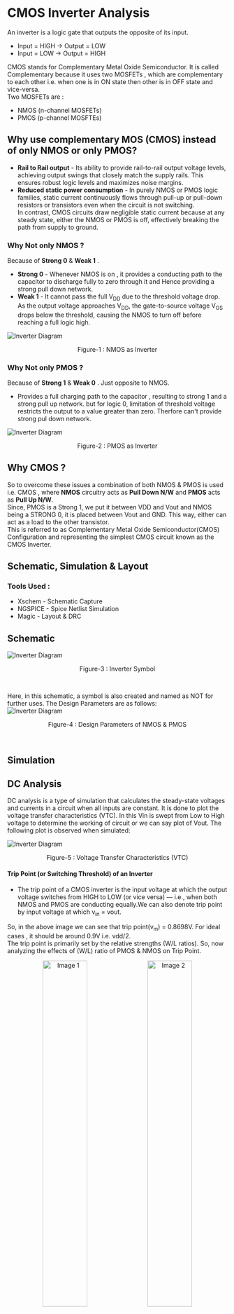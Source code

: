 # CMOS Inverter Analysis
An inverter is a logic gate that outputs the opposite of its input.  
- Input = HIGH → Output = LOW
- Input = LOW → Output  = HIGH

CMOS stands for Complementary Metal Oxide Semiconductor. It is called Complementary because it uses two MOSFETs , which are complementary to each other i.e. when one is in ON state then other is in OFF state and vice-versa.  
Two MOSFETs are :  
- NMOS (n-channel MOSFETs)
- PMOS (p-channel MOSFTEs)

## Why use complementary MOS (CMOS) instead of only NMOS or only PMOS?  
- **Rail to Rail output** - Its ability to provide rail-to-rail output voltage levels, achieving output swings that closely match the supply rails. This ensures robust logic levels and maximizes noise margins.
- **Reduced static power consumption** - In purely NMOS or PMOS logic families, static current continuously flows through pull-up or pull-down resistors or transistors even when the circuit is not switching.  
In contrast, CMOS circuits draw negligible static current because at any steady state, either the NMOS or PMOS is off, effectively breaking the path from supply to ground.

### Why Not only NMOS ?  
Because of **Strong 0** & **Weak 1** .  
- **Strong 0** - Whenever NMOS is on , it provides a conducting path to the capacitor to discharge fully to zero through it and Hence providing a strong pull down network.  
- **Weak 1** - It cannot pass the full V<sub>DD</sub> due to the threshold voltage drop. As the output voltage approaches V<sub>DD</sub>, the gate-to-source voltage V<sub>GS</sub> drops below the threshold, causing the NMOS to turn off before reaching a full logic high.

![Inverter Diagram](images/NMOS_as_inv.png)
<p align="center">
  Figure-1 : NMOS as Inverter
</p>

### Why Not only PMOS ?  
Because of **Strong 1** & **Weak 0** . 
Just opposite to NMOS. 
- Provides a full charging path to the capacitor , resulting to strong 1 and a strong pull up network. but for logic 0, limitation of threshold voltage restricts the output to a value greater than zero. Therfore can't provide strong pul down network.

![Inverter Diagram](images/PMOS_as_inv.png)
<p align="center">
  Figure-2 : PMOS as Inverter
</p>  

## Why CMOS ?
So to overcome these issues a combination of both NMOS & PMOS is used i.e. CMOS , where **NMOS** circuitry acts as **Pull Down N/W** and **PMOS** acts as **Pull Up N/W**.  
Since, PMOS is a Strong 1, we put it between VDD and Vout and NMOS being a STRONG 0, it is placed between Vout and GND. This way, either can act as a load to the other transistor.  
This is referred to as Complementary Metal Oxide Semiconductor(CMOS) Configuration and representing the simplest CMOS circuit known as the CMOS Inverter.

## Schematic, Simulation & Layout
### Tools Used : 
- Xschem - Schematic Capture
- NGSPICE - Spice Netlist Simulation
- Magic - Layout & DRC

## **Schematic** 
![Inverter Diagram](images/INV_Sch_sym.png)
<p align="center">
  Figure-3 : Inverter Symbol 
</p><br>

Here, in this schematic, a symbol is also created and named as NOT for further uses. The Design Parameters are as follows:  
![Inverter Diagram](images/Design_para.png)
<p align="center">
  Figure-4 : Design Parameters of NMOS & PMOS
</p><br>  

## **Simulation**
## DC Analysis  
DC analysis is a type of simulation that calculates the steady-state voltages and currents in a circuit when all inputs are constant.
It is done to plot the voltage transfer characteristics (VTC). In this Vin is swept from Low to High voltage to determine the working of circuit or we can say plot of Vout. The following plot is observed when simulated:

![Inverter Diagram](images/VTC.png)
<p align="center">
  Figure-5 : Voltage Transfer Characteristics (VTC) 
</p>    


#### **Trip Point (or Switching Threshold) of an Inverter**  
- The trip point of a CMOS inverter is the input voltage at which the output voltage switches from HIGH to LOW (or vice versa) — i.e., when both NMOS and PMOS are conducting equally.We can also denote trip point by input voltage at which v<sub>in</sub> = vout.
  
So, in the above image we can see that trip point(v<sub>m</sub>) = 0.8698V. For ideal cases , it should be around 0.9V i.e. vdd/2.  
The trip point is primarily set by the relative strengths (W/L ratios). So, now analyzing the effects of (W/L) ratio of PMOS & NMOS on Trip Point.  

<p align="center">
  <img src="images/tp_ratio3.png" alt="Image 1" width="45%" style="margin-right: 10px;"/>
  <img src="images/tp_ratio4.png" alt="Image 2" width="45%"/>
</p>  
<p align="center">
  Figure-6(a) : w<sub>p</sub>/w<sub>n</sub> , vm=0.8930V   &    Figure 6(b) : w<sub>p</sub>/w<sub>n</sub> = 4 , vm=0.905
</p>  

So , we can say that as PMOS gets stronger (or w<sub>p</sub>/w<sub>n</sub> increases) then trip point move towards its ideal value i.e. vdd/2 .  

### Noise Margin Analysis
It is the margin (or range) for the noise to cause a fluctuation in input but there is no change in the output.  
Terms related to Noise margin:
- V<sub>IL</sub> - Maximum input voltage that can be considered as logic LOW (0).
- V<sub>IH</sub> - Minimum input voltage that can be considered as logic HIGH (1).
- V<sub>OH</sub> - Minimum voltage the inverter outputs when trying to represent logic HIGH (1).
- V<sub>OL</sub> - Maximum voltage the inverter outputs when trying to represent logic LOW (0).  

![Inverter Diagram](images/noise_margin.png)
<p align="center">
  Figure-7 : Noise Margin Analysis
</p><br>  


![Inverter Diagram](images/voh_vol.png)
<p align="center">
  Figure-8 : Finding V<sub>OH</sub> and V<sub>OL</sub> 
</p><br>

Based on the above two figures, we can estimate that :

- V<sub>IL</sub> = 0.7835V
- V<sub>IH</sub> = 1.0334V
- V<sub>OH</sub> = 1.7464V
- V<sub>OL</sub> = 0.0690V

So, the two values of Noise Margin (or Noise Immunity):
- NM<sub>L</sub>(Noise Margin for LOW) =  V<sub>IL</sub> - V<sub>OL</sub> = 0.7835 - 0.0690 = 0.7145V
- NM<sub>H</sub>(Noise Margin for HIGH) =  V<sub>OH</sub> - V<sub>IH</sub> = 1.7464 - 1.0334 = 0.7130V

Generally, for w<sub>p</sub>/w<sub>n</sub> = 3.5 or 4 ,Noise Margin is nearly symmetrical i.e. NM<sub>L</sub> = NM<sub>H</sub> . 

## Transient Analysis  
Transient analysis is a type of simulation used to study how voltages and currents in a circuit change over time, especially during the switching or response to a change in input.  
### Delay Analysis
In this section, Four terms are widely used:  
- T<sub>PLH</sub> = Time difference between 50% of the input and 50% of the output when output goes from low to high. 
- T<sub>PHL</sub> = Time difference between 50% of the input and 50% of the output when output goes from low to high.
- T<sub>r</sub> = time taken by output to reach 90% from 10% of its max value.
- T<sub>f</sub> = time taken by output to reach 10% from 90% of its max value.  <br>  
![Inverter Diagram](images/delay.jpg)
<p align="center">
  Figure-9 : Delays in an Inverter
</p><br>

![Inverter Diagram](images/tplh_tphl.png)
<p align="center">
  Figure-10 : Propagation Delay 
</p><br>
With reference to above diagram, we can estimate that T<sub>PLH</sub> = 0.4594 ns & T<sub>PHL</sub> = 0.3272 ns . But this propagation delay depends on the input applied , which can be a clock input or input from any other inverter. So this delay changes, if there is any change in the input.
Now, what happens to propagation delay if the rise and fall time of the input V<sub>in</sub> changes.  

![Inverter Diagram](images/tplh_tphl_2.png)
<p align="center">
  Figure-11 : Propagation Delay When V<sub>in</sub> is changed
</p><br>
Above Picture clearly states that T<sub>PLH</sub> & T<sub>PHL</sub> changes as there is some change in input.
T<sub>PLH</sub> = 0.4594 ns & T<sub>PHL</sub> = 0.3272 ns . As a result increasing the rise and fall time of input increases the propagation delay.  

But whenever there is a need of isolated analysis of inverter then we go with rise & fall time of output waveform instead of propagation delay.  <br>  
![Inverter Diagram](images/tr_tf.png)
<p align="center">
  Figure-12 : Rise Time & Fall Time
</p><br>
Rise time (T<sub>r</sub>) = 0.5485 ns
Fall time (T<sub>f</sub>) = 0.6964 ns  

### How this delay related to some other parameters:
1. **UNLOADED DELAY (C<sub>L</sub>)=0**  
Let's analyse unloaded delay first. In earlier simulation we have a load capacitance, which is generally present in a ckt, But in this case C<sub>L</sub>=0 (Unloaded Delay). Let's see when changes reflects in delay.<br>
![Inverter Diagram](images/ud_vdd=1.8.png)
<p align="center">
  Figure-13 : Unloaded delay When V<sub>dd</sub> = 1.8V
</p><br>  

Rise time (T<sub>r</sub>) = 37.8700 ps
Fall time (T<sub>f</sub>) = 24.1400 ps
Here, we can see a drastic change in the delay, as the unloaded delay"<<"loaded delay. It has changed from nanosec to picosec.

2. **Changes in Power Supply**  
During initial analysis, we set the power supply to max rated voltage of inverter i.e. V<sub>dd</sub>=1.8V. But for this case set it to 1.0V. How the delay changes is mentioned below.<br>
![Inverter Diagram](images/ud_vdd=1.0.png)
<p align="center">
  Figure-14 : Unloaded delay When V<sub>dd</sub> is changed to 1.0V
</p>  

Rise time (T<sub>r</sub>) = 54.5400 ps  
Fall time (T<sub>f</sub>) = 39.5700 ps  
So, from above data we can conclude that as power supply increases, delay decreases (Speed of ckt increases). But increasing power supply also increases power dissipation. Hence, Delay and power dissipation are inversely related.  

3. Changes in Width of PMOS & NMOS
If width of PMOS & NMOS are changed then delay also changes. But this change is very minute in unloaded delay. As size increases Resistance of MOS decreases but at the same time internal capacitances increases which cancels out of size change. But this change is considerbale in case of loaded delay.
<br>

### Power Analysis
Mainly Three types of power comes into picture:
1. Dynamic Power - Occurs during switching (when the output transitions between logic levels). It isCaused by charging and discharging of load capacitance.
2. Short-Circuit Power - Occurs when both PMOS and NMOS are momentarily ON during input transition. Creates a direct path from V<sub>DD</sub> to GND.
3. Static Power - Consumed when the inverter is not switching (i.e., in steady state). Due to non-idealities in MOSFETs like Subthreshold leakage (current flows even when transistor is off), Gate oxide leakage etc.

- As gate terminal is isolated from ckt via Oxide layer, so it does not draw any current(or very minute) from input. Hence, No power delivered by the input source. All the power is delivered by the V<sub>DD</sub> source.
- For Power analysis only V<sub>DD</sub> voltage and its current i.e. V<sub>DD</sub>#branch is considered.

The plot of output voltage (V<sub>out</sub>) and current(vdd#branch or curr_10000) through supply is as follows:  

![Inverter Diagram](images/curr_vdd.png)
<p align="center">
  Figure-15 : Current and output Voltage(V<sub>out</sub>) 
</p><br>  

Power delivered by the source when C<sub>L</sub>=4 femtoF is given below.  

![Inverter Diagram](images/power_4f.png)
<p align="center">
  Figure-15 : Power calculation at C<sub>L</sub>=4 femtoF
</p><br>  

So, in this case Power = 12.6450 pW for single switching cycle. If more switching is there in the ckt then power consumption increases.

**Steps to Reduce Power Consumption**  
1. Reducing the Power Supply - As we can analyze that in calculation of power, supply voltage is directly multiplied to current. So, if supply reduces then power consumption also reduces.  
2. Decreasing the Load capacitance - In earlier case, C<sub>L</sub>=4 femtoF which gives a power consumption of 12.6450 pW for one switching cycle.
Now let's see what happens to power consumption when C<sub>L</sub> is reduced to 1 femtoF.

![Inverter Diagram](images/power_1f.png)
<p align="center">
  Figure-16 : Power calculation at C<sub>L</sub>=1 femtoF
</p><br>  
Power Consumed = 0.78886 fW
Here, we can see that power consumption reduces drastically as load capacitance decreases. This load capacitance depends on the layout of inverter. So, for relativly, lesser power consumption proper layouting of inverter shhould be done.  

3. Less Switching Transitions - An architecture should be designed in such a way that it requires less no. of switching cycles to generate a particular output.

